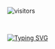 ![visitors](https://visitor-badge.laobi.icu/badge?page_id=AleksandreGaspariani)

<br>

[![Typing SVG](https://readme-typing-svg.demolab.com?font=Big+Shoulders+Inline&letterSpacing=2px&pause=100&center=true&width=435&lines=Hello+%F0%9F%91%8B%F0%9F%8F%BB;I'm+Aleksandre+Gasparyan)](https://git.io/typing-svg)
